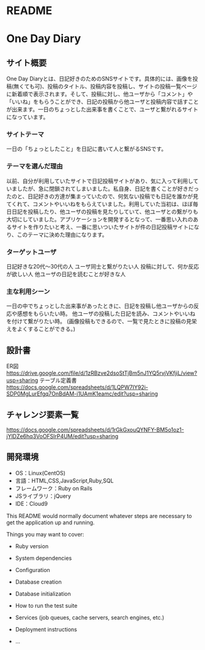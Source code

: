 # README

# One Day Diary

## サイト概要
One Day Diaryとは、日記好きのためのSNSサイトです。具体的には、画像を投稿(無くても可)、投稿のタイトル、投稿内容を投稿し、サイトの投稿一覧ページに新着順で表示されます。そして、投稿に対し、他ユーザから「コメント」や「いいね」をもらうことができ、日記の投稿から他ユーザと投稿内容で話すことが出来ます。一日のちょっとした出来事を書くことで、ユーザと繋がれるサイトになっています。

### サイトテーマ
一日の「ちょっとしたこと」を日記に書いて人と繋がるSNSです。

### テーマを選んだ理由
以前、自分が利用していたサイトで日記投稿サイトがあり、気に入って利用していましたが、急に閉鎖されてしまいました。私自身、日記を書くことが好きだったのと、日記好きの方達が集まっていたので、何気ない投稿でも日記を誰かが見てくれて、コメントやいいねをもらえていました。利用していた当初は、ほぼ毎日日記を投稿したり、他ユーザの投稿を見たりしていて、他ユーザとの繋がりも大切にしていました。アプリケーションを開発するとなって、一番思い入れのあるサイトを作りたいと考え、一番に思いついたサイトが件の日記投稿サイトになり、このテーマに決めた理由になります。

### ターゲットユーザ
日記好きな20代～30代の人
ユーザ同士と繋がりたい人
投稿に対して、何か反応が欲しい人
他ユーザの日記を読むことが好きな人

### 主な利用シーン
一日の中でちょっとした出来事があったときに、日記を投稿し他ユーザからの反応や感想をもらいたい時。
他ユーザの投稿した日記を読み、コメントやいいねを付けて繋がりたい時。
(画像投稿もできるので、一覧で見たときに投稿の見栄えをよくすることができる。)

## 設計書
ER図
<https://drive.google.com/file/d/1zRBzve2dsoStTjBm5nJ1YQ5rvjVKfjiL/view?usp=sharing>
テーブル定義書
<https://docs.google.com/spreadsheets/d/1LQPW7IY92i-SDP0MgLurEfgq7OnBdAM-i1UAmK1eamc/edit?usp=sharing>

## チャレンジ要素一覧
<https://docs.google.com/spreadsheets/d/1rGkGxouQYNFY-BM5o1oz1-jYlDZe6hq3VoOFSlrP4UM/edit?usp=sharing>

## 開発環境
- OS：Linux(CentOS)
- 言語：HTML,CSS,JavaScript,Ruby,SQL
- フレームワーク：Ruby on Rails
- JSライブラリ：jQuery
- IDE：Cloud9


This README would normally document whatever steps are necessary to get the
application up and running.

Things you may want to cover:

* Ruby version

* System dependencies

* Configuration

* Database creation

* Database initialization

* How to run the test suite

* Services (job queues, cache servers, search engines, etc.)

* Deployment instructions

* ...
